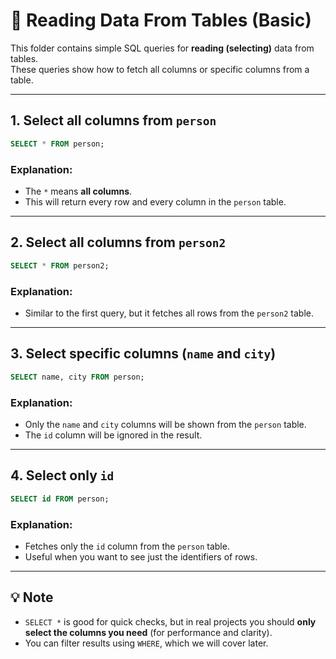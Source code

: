 # 📘 Reading Data From Tables (Basic)

This folder contains simple SQL queries for **reading (selecting)** data from tables.  
These queries show how to fetch all columns or specific columns from a table.

---

## 1. Select all columns from `person`

```sql
SELECT * FROM person;
```

### Explanation:

- The `*` means **all columns**.
- This will return every row and every column in the `person` table.

---

## 2. Select all columns from `person2`

```sql
SELECT * FROM person2;
```

### Explanation:

- Similar to the first query, but it fetches all rows from the `person2` table.

---

## 3. Select specific columns (`name` and `city`)

```sql
SELECT name, city FROM person;
```

### Explanation:

- Only the `name` and `city` columns will be shown from the `person` table.
- The `id` column will be ignored in the result.

---

## 4. Select only `id`

```sql
SELECT id FROM person;
```

### Explanation:

- Fetches only the `id` column from the `person` table.
- Useful when you want to see just the identifiers of rows.

---

## 💡 Note

- `SELECT *` is good for quick checks, but in real projects you should **only select the columns you need** (for performance and clarity).
- You can filter results using `WHERE`, which we will cover later.
